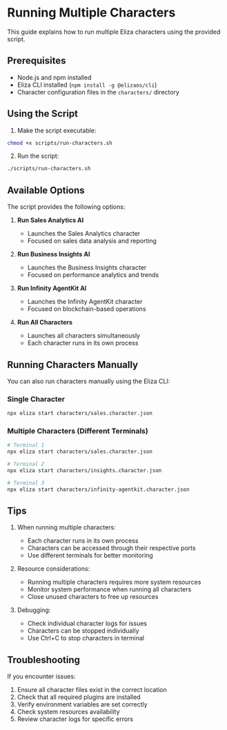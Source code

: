 # Running Multiple Characters

This guide explains how to run multiple Eliza characters using the provided script.

## Prerequisites

- Node.js and npm installed
- Eliza CLI installed (`npm install -g @elizaos/cli`)
- Character configuration files in the `characters/` directory

## Using the Script

1. Make the script executable:
```bash
chmod +x scripts/run-characters.sh
```

2. Run the script:
```bash
./scripts/run-characters.sh
```

## Available Options

The script provides the following options:

1. **Run Sales Analytics AI**
   - Launches the Sales Analytics character
   - Focused on sales data analysis and reporting

2. **Run Business Insights AI**
   - Launches the Business Insights character
   - Focused on performance analytics and trends

3. **Run Infinity AgentKit AI**
   - Launches the Infinity AgentKit character
   - Focused on blockchain-based operations

4. **Run All Characters**
   - Launches all characters simultaneously
   - Each character runs in its own process

## Running Characters Manually

You can also run characters manually using the Eliza CLI:

### Single Character
```bash
npx eliza start characters/sales.character.json
```

### Multiple Characters (Different Terminals)
```bash
# Terminal 1
npx eliza start characters/sales.character.json

# Terminal 2
npx eliza start characters/insights.character.json

# Terminal 3
npx eliza start characters/infinity-agentkit.character.json
```

## Tips

1. When running multiple characters:
   - Each character runs in its own process
   - Characters can be accessed through their respective ports
   - Use different terminals for better monitoring

2. Resource considerations:
   - Running multiple characters requires more system resources
   - Monitor system performance when running all characters
   - Close unused characters to free up resources

3. Debugging:
   - Check individual character logs for issues
   - Characters can be stopped individually
   - Use Ctrl+C to stop characters in terminal

## Troubleshooting

If you encounter issues:

1. Ensure all character files exist in the correct location
2. Check that all required plugins are installed
3. Verify environment variables are set correctly
4. Check system resources availability
5. Review character logs for specific errors
